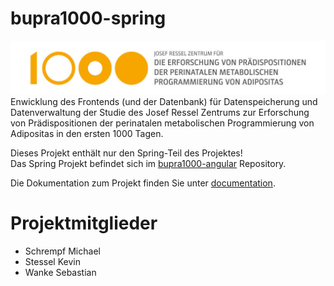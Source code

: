 # bupra1000-spring
![Logo](documentation/logo.jpg)
Enwicklung des Frontends (und der Datenbank) für Datenspeicherung und Datenverwaltung der Studie des Josef Ressel Zentrums zur Erforschung von Prädispositionen der perinatalen metabolischen Programmierung von Adipositas in den ersten 1000 Tagen.

Dieses Projekt enthält nur den Spring-Teil des Projektes!<br />
Das Spring Projekt befindet sich im [bupra1000-angular](https://github.com/wase90168/bupra1000-angular) Repository.

Die Dokumentation zum Projekt finden Sie unter [documentation](documentation).

# Projektmitglieder
- Schrempf Michael
- Stessel Kevin
- Wanke Sebastian